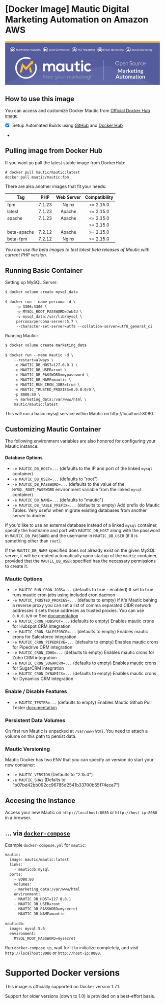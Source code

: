 [Docker Image] Mautic Digital Marketing Automation on Amazon AWS
===================
<img src="README/docker-mautic.png" />

## How to use this image

You can access and customize Docker Mautic from [Official Docker Hub image](https://hub.docker.com/u/vbosstech/mautic/).

* [x] Setup Automated Builds using [GitHub](https://github.com/vbosstech/docker-mautic) and [Docker Hub](https://hub.docker.com/u/vbosstech)
* 


## Pulling image from Docker Hub

If you want yo pull the latest stable image from DockerHub:

	# docker pull mautic/mautic:latest
	docker pull mautic/mautic:fpm

There are also another images that fit your needs:

| Tag         | PHP    | Web Server | Compatibility |
|-------------|:------:|:----------:|:---------------:|
| fpm         | 7.1.23 | Nginx      | <= 2.15.0 |
| latest      | 7.1.23 | Apache     | <= 2.15.0 |
| apache      | 7.1.23 | Apache     | <= 2.15.0 |
|             |        |            | >= 2.15.0 |
| beta-apache | 7.2.12 | Apache     | >= 2.15.0 |
| beta-fpm    | 7.2.12 | Nginx      | >= 2.15.0 |

*You can use the beta images to test latest beta releases of Mautic with current PHP version.*

## Running Basic Container

Setting up MySQL Server:

	$ docker volume create mysql_data

	$ docker run --name percona -d \
         -p 3306:3306 \
         -e MYSQL_ROOT_PASSWORD=Job4U \
         -v mysql_data:/var/lib/mysql \
         percona/percona-server:5.7 \
         --character-set-server=utf8 --collation-server=utf8_general_ci

Running Mautic:

	$ docker volume create marketing_data

	$ docker run --name mautic -d \
        --restart=always \
        -e MAUTIC_DB_HOST=127.0.0.1 \
        -e MAUTIC_DB_USER=root \
        -e MAUTIC_DB_PASSWORD=mypassword \
        -e MAUTIC_DB_NAME=mautic \
        -e MAUTIC_RUN_CRON_JOBS=true \
        -e MAUTIC_TRUSTED_PROXIES=0.0.0.0/0 \
        -p 8080:80 \
        -v marketing_data:/var/www/html \
        mautic/mautic:latest

This will run a basic mysql service within Mautic on http://localhost:8080.

## Customizing Mautic Container

The following environment variables are also honored for configuring your Mautic instance:

#### Database Options
-	`-e MAUTIC_DB_HOST=...` (defaults to the IP and port of the linked `mysql` container)
-	`-e MAUTIC_DB_USER=...` (defaults to "root")
-	`-e MAUTIC_DB_PASSWORD=...` (defaults to the value of the `MYSQL_ROOT_PASSWORD` environment variable from the linked `mysql` container)
-	`-e MAUTIC_DB_NAME=...` (defaults to "mautic")
-	`-e MAUTIC_DB_TABLE_PREFIX=...` (defaults to empty) Add prefix do Mautic Tables. Very useful when migrate existing databases from another server to docker.

If you'd like to use an external database instead of a linked `mysql` container, specify the hostname and port with `MAUTIC_DB_HOST` along with the password in `MAUTIC_DB_PASSWORD` and the username in `MAUTIC_DB_USER` (if it is something other than `root`).


If the `MAUTIC_DB_NAME` specified does not already exist on the given MySQL server, it will be created automatically upon startup of the `mautic` container, provided that the `MAUTIC_DB_USER` specified has the necessary permissions to create it.

### Mautic Options
-	`-e MAUTIC_RUN_CRON_JOBS=...` (defaults to true - enabled) If set to true runs mautic cron jobs using included cron daemon
-	`-e MAUTIC_TRUSTED_PROXIES=...` (defaults to empty) If it's Mautic behing a reverse proxy you can set a list of comma separated CIDR network addresses it sets those addreses as trusted proxies. You can use `0.0.0.0/0` or See [documentation](http://symfony.com/doc/current/request/load_balancer_reverse_proxy.html)
-	`-e MAUTIC_CRON_HUBSPOT=...` (defaults to empty) Enables mautic crons for Hubspot CRM integration
-	`-e MAUTIC_CRON_SALESFORCE=...` (defaults to empty) Enables mautic crons for Salesforce integration
-	`-e MAUTIC_CRON_PIPEDRIVE=...` (defaults to empty) Enables mautic crons for Pipedrive CRM integration
-	`-e MAUTIC_CRON_ZOHO=...` (defaults to empty) Enables mautic crons for Zoho CRM integration
-	`-e MAUTIC_CRON_SUGARCRM=...` (defaults to empty) Enables mautic crons for SugarCRM integration
-	`-e MAUTIC_CRON_DYNAMICS=...` (defaults to empty) Enables mautic crons for Dynamics CRM integration

### Enable / Disable Features
-	`-e MAUTIC_TESTER=...` (defaults to empty) Enables Mautic Github Pull Tester  [documentation](https://github.com/mautic/mautic-tester)


### Persistent Data Volumes

On first run Mautic is unpacked at `/var/www/html`. You need to attach a volume on this path to persist data.

### Mautic Versioning

Mautic Docker has two ENV that you can specify an version do start your new container:

 - `-e MAUTIC_VERSION` (Defaults to "2.15.0")
 - `-e MAUTIC_SHA1` (Defalts to "b07bd42bb092cc96785d2541b33700b55f74ece7")

## Accesing the Instance

Access your new Mautic on `http://localhost:8080` or `http://host-ip:8080` in a browser.


## ... via [`docker-compose`](https://github.com/docker/compose)

Example `docker-compose.yml` for `mautic`:

	mautic:
	  image: mautic/mautic:latest
	  links:
	    - mauticdb:mysql
	  ports:
	    - 8080:80
		volumes:
	    - marketing_data:/var/www/html
		environment:
	    - MAUTIC_DB_HOST=127.0.0.1
	    - MAUTIC_DB_USER=root
	    - MAUTIC_DB_PASSWORD=mysecret
	    - MAUTIC_DB_NAME=mautic

	mauticdb:
	  image: mysql:5.6
	  environment:
	    MYSQL_ROOT_PASSWORD=mysecret

Run `docker-compose up`, wait for it to initialize completely, and visit `http://localhost:8080` or `http://host-ip:8080`.

# Supported Docker versions

This image is officially supported on Docker version 1.7.1.

Support for older versions (down to 1.0) is provided on a best-effort basis.